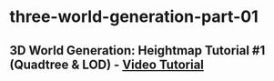 # three-world-generation-part-01

## 3D World Generation: Heightmap Tutorial #1 (Quadtree & LOD) - [Video Tutorial](https://youtu.be/hHGshzIXFWY)
